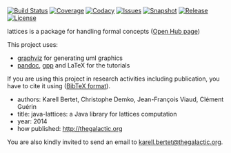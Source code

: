 [![Build Status](https://img.shields.io/travis/thegalactic/java-lattices.svg)](https://travis-ci.org/thegalactic/java-lattices)
[![Coverage](https://coveralls.io/repos/github/thegalactic/java-lattices/badge.svg)](https://coveralls.io/github/thegalactic/java-lattices)
[![Codacy](https://api.codacy.com/project/badge/Grade/374171f126954caab1f513daa3be3684)](https://www.codacy.com/app/chdemko_2840/java-lattices)
[![Issues](https://img.shields.io/github/issues-raw/thegalactic/java-lattices.svg)](https://github.com/thegalactic/java-lattices/issues)
[![Snapshot](http://img.shields.io/badge/snapshot-2.0.0-orange.svg)](https://github.com/thegalactic/java-lattices)
[![Release](https://img.shields.io/github/release/thegalactic/java-lattices.svg)](https://github.com/thegalactic/java-lattices/releases/latest)
[![License](http://img.shields.io/badge/license-CeCILL--B-blue.svg)](http://www.cecill.info/licences/Licence_CeCILL-B_V1-en.html)

lattices is a package for handling formal concepts ([Open Hub page](https://www.openhub.net/p/java-lattices))

This project uses:

* [graphviz](http://www.graphviz.org/) for generating uml graphics
* [pandoc](http://johnmacfarlane.net/pandoc/), [gpp](http://en.nothingisreal.com/wiki/GPP/) and LaTeX for the tutorials

If you are using this project in research activities including publication, you have to cite it using ([BibTeX format](cite.bib)). 

* authors: Karell Bertet, Christophe Demko, Jean-François Viaud, Clément Guérin
* title: java-lattices: a Java library for lattices computation
* year: 2014
* how published: http://thegalactic.org

You are also kindly invited to send an email to karell.bertet@thegalactic.org.
